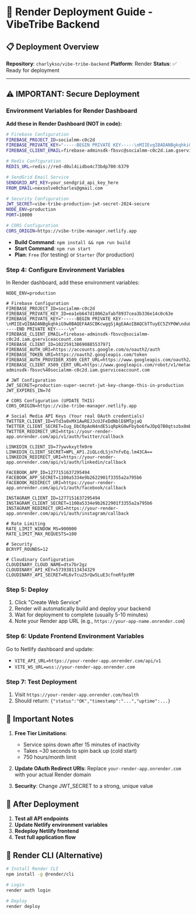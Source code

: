 # 🚀 Render Deployment Guide - VibeTribe Backend

## 📋 **Deployment Overview**

**Repository**: `charlykso/vibe-tribe-backend`
**Platform**: Render
**Status**: ✅ Ready for deployment

---

## ⚠️ **IMPORTANT: Secure Deployment**

### **Environment Variables for Render Dashboard**

**Add these in Render Dashboard (NOT in code):**

```bash
# Firebase Configuration
FIREBASE_PROJECT_ID=socialmm-c0c2d
FIREBASE_PRIVATE_KEY="-----BEGIN PRIVATE KEY-----\nMIIEvgIBADANBgkqhkiG9w0BAQEFAASCBKgwggSkAgEAAoIBAQC9eXf6kGMilZ1X\n1qYUh1rfZI7R++aTck+rkYankFWCQSu567BLkClf3W2SaVtZToc1uIVVBCZjyWdK\nVyz3/sK774pXk7JmQhjjx1VKsmYpKsjCneSq2GBjmTvOs5t3x4KyS3uFH/hKApZC\nVJ08ZJi8X3L9ARBVbjfqHo9pN6Xsf64dbbFaAqepscpFLOQjCSk+Dq6qlMwGuJqH\nfXSt5ak6WiKxVs1pnOgUztu6z2/DCfM5qtJoqfeQodEWc4j61nwHS0zVXjZ4k1sO\nKZ32FE0OkxCOT9neZPcB+/AMkWRtmWXeCD4uhlxWmQJ5/o01sQ87BiqK3GquGUVB\nldec120dAgMBAAECggEABEt9h3ztFL91wVdQs1YgUaa2uql+P/kSar+h+oIVGh6B\nj/v42bTWTafxuaTXPAAOcXTx2sWjdbwYcgqY7s2QzimsH5Et9Rwjv2TV+PTWlLGb\n7haeDhK/ccqE3OOpdY6pcDXk6Lva72Yj6bPmAe4y0x3jxKEY5NYNtB1TH8d+sWY0\nHhoNjbSAWAtNCLmlfVJ42PXebSUW82sDKcUgYkvsjFI0BazqjSlwT1U/Vkd+jXdQ\noZ+b9fnIpZjlfQkxVioz0kgiY8c6B2Ya5/rSPHldYNMRj9sfgbVui6Md6eRrGtpQ\nx+ZFJBsozlF8jVU8e+LpglYJybbhP7M+gTA9VuOBOQKBgQDpoKjGGa2ylMz5737B\n34L8PBY86KRdlAkQyhB+ba6iNfb9KNXRYxY7IlBCag2hvtfv7fBZ4XDD8fMWvA1e\n4/Q30INUQvFdGkdwCtDGdFviax33RCiN9R3K+fIyOYjLc3imZbxvUPAjeiXDwWVC\nDtGbqvbW7sPeCBfBiqc6WxcEiQKBgQDPnmdjP+iopZjzYabTHGMAIwdPUNI29Rvi\nE+I8+nbd5Gc5KjeezyIi6xvrz/IuFADZNzKB+Wzg6AI7ONvis6SMzP0fF+yEIZJF\nATSZR8RH5jekCv1eBG4ZkmoQOrv7SSuxiOHlzm47S3bgqWs4Fq71njeLJD+JOzC9\nZTUFrpXm9QKBgHRXaTSdfP49U4XzWfA52gS592kFgTSIj6sotOYAwMJOlVykhTXs\nXhm8kLNCFN/DJc15dAOOXJV3W1Kq+w2R/v/8einv3Do85+5HtIffUhKCvT1xV7C5\nq8h0h8OzGwgVzLMwXpIggDVqknvVRxOKRZ97l8iYxjk/VnUvEu/ghKnhAoGBAKRU\nHEDSNLRHXehFQmWV8kYJc5+zuK8HEiq+0jKxi6PVRF5aq+tmxv4cWN0smeMesg07\nQx7c7PCWsi1ts5yb04IePbp+lRV//OXhLmCkDRdbgG62xBPGLd7PpGN0GZWrNIow\nbZwW5+jGsjDf551dVt3RfOUEq8VStCE0GeOFa+CBAoGBAOKhxynWHF2ehcXIFhSt\ngVF0t4JOmlEOjG1cniO+CvEMTZ21evdhcAEZa1B4NbkfGICrQUoktnbGiWsr/YTT\nVOc9/UKbSkcJpV0OoQ8oaDqDixzSsMUhSYMnqbIc9claUaOkxW4UfIf2jEO+/66D\n0MMqz/A2xx3c59Mnu0ajg/Gb\n-----END PRIVATE KEY-----\n"
FIREBASE_CLIENT_EMAIL=firebase-adminsdk-fbsvc@socialmm-c0c2d.iam.gserviceaccount.com

# Redis Configuration
REDIS_URL=redis://red-d0ul4iidbo4c73bdp700:6379

# SendGrid Email Service
SENDGRID_API_KEY=your_sendgrid_api_key_here
FROM_EMAIL=nexsolve0charles@gmail.com

# Security Configuration
JWT_SECRET=vibe-tribe-production-jwt-secret-2024-secure
NODE_ENV=production
PORT=10000

# CORS Configuration
CORS_ORIGIN=https://vibe-tribe-manager.netlify.app
```

- **Build Command**: `npm install && npm run build`
- **Start Command**: `npm run start`
- **Plan**: `Free` (for testing) or `Starter` (for production)

### Step 4: Configure Environment Variables

In Render dashboard, add these environment variables:

```
NODE_ENV=production

# Firebase Configuration
FIREBASE_PROJECT_ID=socialmm-c0c2d
FIREBASE_PRIVATE_KEY_ID=ea1eb647d18062afabf8937cea3b336e14c0c63e
FIREBASE_PRIVATE_KEY="-----BEGIN PRIVATE KEY-----\nMIIEvQIBADANBgkqhkiG9w0BAQEFAASCBKcwggSjAgEAAoIBAQCbTTuyEC5ZYP0W\nduUd+AQA4fsVcHLEP52ybI9+QIptIefE4JOsMIkwYwdosNnGQHWJGw+y8ucPm0E8\nbEcpW6wX+0VnMJTeWdFQbP4q5Ts0b2Vl7Wi4mgMl/oRETMENdgMteetrhG798FWx\nMCRy92unRJEyDgm6+PKuFHeUeRno1rMN6Qx/A6Yk//7PI8zCtQTCDpdXhKV+zubA\ndpeVpA6pl0UF99IxBUdxZJAtLZASdSo2lWqTi5Akhz5dR1ChKZPwDg/5jb953oPL\nMOUIrSGVfRxYRbshc4Ze4xx4VJHbs/Y/M6r/P94Ll2NJ4oNAIJH78k4ajdYisGAB\n3Oy9tSpvAgMBAAECggEAAXL1iSJMhGn6wpBmb+KmCuoQ4TDU6U7cplML/bYVdJI5\n6uTbi+JCDXEHGyt3RLnKPvbBLT7F+CfPMoSiH1krIGgoTB+wa+izosf5kSXlaQZX\nEF3oOby6JcsbqdV7gaglvHFkSHMKZBUvf4E+/dGgMAXcQvbNkXCMNyKawQhmPP1s\nImbAmO0nQrKg4MSpOj5jdLFjhcoNSDTHBUIR4S9fk3OgGMfJ0TVoXrEa7HdUdVVK\nu9Cy44nz2bX1xqpQPV7tTleq/t/3U6F0Cqocqi0CxqM5Cf8J/QzEZBOvhJ2YyJIU\noRN85PfiGHasNjp/1Yw5/WFhoIqjLqYs9Ed6woFd4QKBgQDMkqrdf7yj7umKJ7A7\nNM7wPDtb4IRboKoycQZGbKQz10zddWmDzD87jQIu08Qe7j5kmxKsiL3UA5mYXg+y\nnEOsgCrsY3hVVoVy0iTk8ZAeGiOaM7l4ZTnGbi5Ytkv6oQu6nW1VOXV2aX4COP1W\nSngjCnBlgQo/XqM5zuPvqa1n4QKBgQDCV7So9OppDOXchVDSsW9PugLeCHLB6QDQ\nw11royMe7JSxfpoyWInwOFUlCO0i/w8upFSbMgNeEzFDxdNkYO3+WYAyo7Sfrw6v\nYTl+m/V42VXgPuPDbkBDdZfWrhmWh/QiB3S2ScGWKqx1aVmINDg4rzTgDL1El4aD\nKB2afoWcTwKBgHPBDdO1gq0T86uL14k40VtYCZJsURhzqbpO/+j7clIvIjwxQpok\nCSeOG00Z4GBMGJver0tXOGpt+wwfNSywhQ5nm2IUyrMm+O3GgL/W++A8lCad2/WG\n+ZERKUJjLEzNsZBPodzWXWO6P2XMj3SzQJU7Q+v7fyvqRdvg+FLVJNyhAoGAChyq\nJ8hmkgS7yReetvfIhOt2zrq9zd0jz7j6mWkpoKhKrFmcCFaXBsrHk1+9hv6ieZjP\nVivqBPEWtSIL98MbXwqlIv1lnpFrQDDc3vuacClO0JY1H6wS5++scN0qM6zrRQIC\nTqHT0s5xnsJWiEG/UyO6qpW/G1yPATALKki/Bv0CgYEAhgOhbZa9rH12Gn5Kw5xf\nqz8a5TrkONMJW+xAfOJF/qDwQnFaCX2GCjxEgzP54OEHBSsWD9LrEFISQZcpd8oo\nPK1KX9erXPYcZ4SToO5zsV5cJjcUMJUxcbuAQPXaT7op7tX2YACGcWYozKsm0G2m\n41J6fSNlF4bxj1OoOP3NFHI=\n-----END PRIVATE KEY-----\n"
FIREBASE_CLIENT_EMAIL=firebase-adminsdk-fbsvc@socialmm-c0c2d.iam.gserviceaccount.com
FIREBASE_CLIENT_ID=102259138690885537971
FIREBASE_AUTH_URI=https://accounts.google.com/o/oauth2/auth
FIREBASE_TOKEN_URI=https://oauth2.googleapis.com/token
FIREBASE_AUTH_PROVIDER_X509_CERT_URL=https://www.googleapis.com/oauth2/v1/certs
FIREBASE_CLIENT_X509_CERT_URL=https://www.googleapis.com/robot/v1/metadata/x509/firebase-adminsdk-fbsvc%40socialmm-c0c2d.iam.gserviceaccount.com

# JWT Configuration
JWT_SECRET=production-super-secret-jwt-key-change-this-in-production
JWT_EXPIRES_IN=7d

# CORS Configuration (UPDATE THIS)
CORS_ORIGIN=https://vibe-tribe-manager.netlify.app

# Social Media API Keys (Your real OAuth credentials)
TWITTER_CLIENT_ID=VTd3a0xMX1AwREJJcUJFeDdNblE6MTpjaQ
TWITTER_CLIENT_SECRET=Iug_DbC0pAoN4ndE5iqRpkG0wFbybo6fwJDpQ7B0qtszbx8mBu
TWITTER_REDIRECT_URI=https://your-render-app.onrender.com/api/v1/auth/twitter/callback

LINKEDIN_CLIENT_ID=77ywvkxytfm9rm
LINKEDIN_CLIENT_SECRET=WPL_AP1.2iQLcdLSjn7nfvEq.lm43CA==
LINKEDIN_REDIRECT_URI=https://your-render-app.onrender.com/api/v1/auth/linkedin/callback

FACEBOOK_APP_ID=1277151637295494
FACEBOOK_APP_SECRET=1100a5334e9b2622901f3355a2a795b6
FACEBOOK_REDIRECT_URI=https://your-render-app.onrender.com/api/v1/auth/facebook/callback

INSTAGRAM_CLIENT_ID=1277151637295494
INSTAGRAM_CLIENT_SECRET=1100a5334e9b2622901f3355a2a795b6
INSTAGRAM_REDIRECT_URI=https://your-render-app.onrender.com/api/v1/auth/instagram/callback

# Rate Limiting
RATE_LIMIT_WINDOW_MS=900000
RATE_LIMIT_MAX_REQUESTS=100

# Security
BCRYPT_ROUNDS=12

# Cloudinary Configuration
CLOUDINARY_CLOUD_NAME=dtx7br2gz
CLOUDINARY_API_KEY=573938113434329
CLOUDINARY_API_SECRET=RL6vTcu25rQw5LuE3cfneRfpzRM
```

### Step 5: Deploy

1. Click "Create Web Service"
2. Render will automatically build and deploy your backend
3. Wait for deployment to complete (usually 5-10 minutes)
4. Note your Render app URL (e.g., `https://your-app-name.onrender.com`)

### Step 6: Update Frontend Environment Variables

Go to Netlify dashboard and update:

- `VITE_API_URL=https://your-render-app.onrender.com/api/v1`
- `VITE_WS_URL=wss://your-render-app.onrender.com`

### Step 7: Test Deployment

1. Visit `https://your-render-app.onrender.com/health`
2. Should return: `{"status":"OK","timestamp":"...","uptime":...}`

## 📝 Important Notes

1. **Free Tier Limitations**:

   - Service spins down after 15 minutes of inactivity
   - Takes ~30 seconds to spin back up (cold start)
   - 750 hours/month limit

2. **Update OAuth Redirect URIs**: Replace `your-render-app.onrender.com` with your actual Render domain

3. **Security**: Change JWT_SECRET to a strong, unique value

## 🚨 After Deployment

1. **Test all API endpoints**
2. **Update Netlify environment variables**
3. **Redeploy Netlify frontend**
4. **Test full application flow**

## 🔧 Render CLI (Alternative)

```bash
# Install Render CLI
npm install -g @render/cli

# Login
render auth login

# Deploy
render deploy
```
